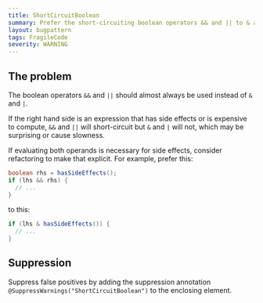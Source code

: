 ```yaml
---
title: ShortCircuitBoolean
summary: Prefer the short-circuiting boolean operators && and || to & and |.
layout: bugpattern
tags: FragileCode
severity: WARNING
---
```


<!--
*** AUTO-GENERATED, DO NOT MODIFY ***
To make changes, edit the @BugPattern annotation or the explanation in docs/bugpattern.
-->

## The problem
The boolean operators `&&` and `||` should almost always be used instead of `&`
and `|`.

If the right hand side is an expression that has side effects or is expensive to
compute, `&&` and `||` will short-circuit but `&` and `|` will not, which may be
surprising or cause slowness.

If evaluating both operands is necessary for side effects, consider refactoring
to make that explicit. For example, prefer this:

```java
boolean rhs = hasSideEffects();
if (lhs && rhs) {
  // ...
}
```

to this:

```java
if (lhs & hasSideEffects()) {
  // ...
}
```

## Suppression
Suppress false positives by adding the suppression annotation `@SuppressWarnings("ShortCircuitBoolean")` to the enclosing element.
